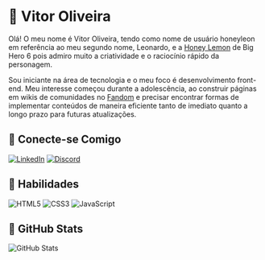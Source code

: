# 🍯 Vitor Oliveira

Olá! O meu nome é Vitor Oliveira, tendo como nome de usuário honeyleon em referência ao meu segundo nome, Leonardo, e a [Honey Lemon](https://bighero6.fandom.com/wiki/Honey_Lemon) de Big Hero 6 pois admiro muito a criatividade e o raciocínio rápido da personagem.

Sou iniciante na área de tecnologia e o meu foco é desenvolvimento front-end. Meu interesse começou durante a adolescência, ao construir páginas em wikis de comunidades no [Fandom](https://www.fandom.com) e precisar encontrar formas de implementar conteúdos de maneira eficiente tanto de imediato quanto a longo prazo para futuras atualizações.

## 🍯 Conecte-se Comigo
[![LinkedIn](https://img.shields.io/badge/LinkedIn-000?style=for-the-badge&logo=linkedin&logoColor=0E76A8)](https://www.linkedin.com/in/vtoliveira/)
[![Discord](https://img.shields.io/badge/Discord-000?style=for-the-badge&logo=discord)](https://www.discord.com/in/coroleo/)

## 🍯 Habilidades
![HTML5](https://img.shields.io/badge/HTML5-000?style=for-the-badge&logo=html5)
![CSS3](https://img.shields.io/badge/CSS3-000?style=for-the-badge&logo=css3&logoColor=264CE4)
![JavaScript](https://img.shields.io/badge/JavaScript-000?style=for-the-badge&logo=javascript)

## 🍯 GitHub Stats
![GitHub Stats](https://github-readme-stats.vercel.app/api?username=honeyleon&theme=transparent&bg_color=000&border_color=9ACD32&show_icons=true&icon_color=30A3DC&title_color=DAA520&text_color=DAA520)